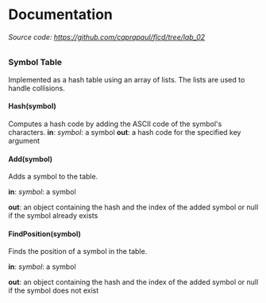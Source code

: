 # Documentation
###### Source code: https://github.com/caprapaul/flcd/tree/lab_02
### Symbol Table

Implemented as a hash table using an array of lists. The lists are used to handle collisions.

#### Hash(symbol)
Computes a hash code by adding the ASCII code of the symbol's characters.
**in**: *symbol*: a symbol
**out**: a hash code for the specified key argument

#### Add(symbol)
Adds a symbol to the table.

**in**: *symbol*: a symbol

**out**: an object containing the hash and the index of the added symbol or null if the symbol already exists

#### FindPosition(symbol)
Finds the position of a symbol in the table.

**in**: *symbol*: a symbol

**out**: an object containing the hash and the index of the added symbol or null if the symbol does not exist
